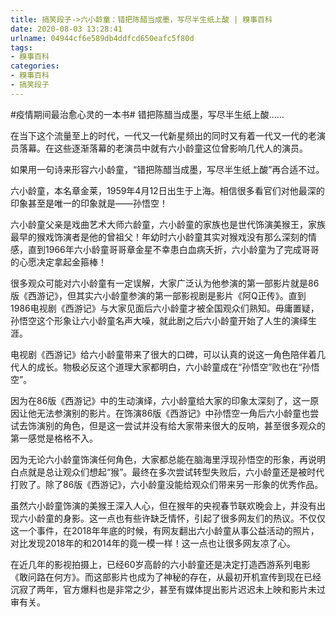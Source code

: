 ```yaml
---
title: 搞笑段子->六小龄童：错把陈醋当成墨，写尽半生纸上酸 | 糗事百科
date: 2020-08-03 13:28:41
urlname: 04944cf6e589db4ddfcd650eafc5f80d
tags: 
- 糗事百科
categories:
- 糗事百科
- 搞笑段子
---
```

#疫情期间最治愈心灵的一本书# 错把陈醋当成墨，写尽半生纸上酸…… 

在当下这个流量至上的时代，一代又一代新星频出的同时又有着一代又一代的老演员落幕。在这些逐渐落幕的老演员中就有六小龄童这位曾影响几代人的演员。 

如果用一句诗来形容六小龄童，“错把陈醋当成墨，写尽半生纸上酸”再合适不过。

六小龄童，本名章金莱，1959年4月12日出生于上海。相信很多看官们对他最深的印象甚至是唯一的印象就是——孙悟空！

六小龄童父亲是戏曲艺术大师六龄童，六小龄童的家族也是世代饰演美猴王，家族最早的猴戏饰演者是他的曾祖父！年幼时六小龄童其实对猴戏没有那么深刻的情感，直到1966年六小龄童哥哥章金星不幸患白血病夭折，六小龄童为了完成哥哥的心愿决定拿起金箍棒！

很多观众可能对六小龄童有一定误解，大家广泛认为他参演的第一部影片就是86版《西游记》，但其实六小龄童参演的第一部影视剧是影片《阿Q正传》。直到1986电视剧《西游记》与大家见面后六小龄童才被全国观众们熟知。毋庸置疑，孙悟空这个形象让六小龄童名声大噪，就此剧之后六小龄童开始了人生的演绎生涯。

电视剧《西游记》给六小龄童带来了很大的口碑，可以认真的说这一角色陪伴着几代人的成长。物极必反这个道理大家都明白，六小龄童成在“孙悟空”败也在“孙悟空”。

因为在86版《西游记》中的生动演绎，六小龄童给大家的印象太深刻了，这一原因让他无法参演别的影片。在饰演86版《西游记》中孙悟空一角后六小龄童也尝试去饰演别的角色，但是这一尝试并没有给大家带来很大的反响，甚至很多观众的第一感觉是格格不入。

因为无论六小龄童饰演任何角色，大家都总能在脑海里浮现孙悟空的形象，再说明白点就是总让观众们想起“猴”。最终在多次尝试转型失败后，六小龄童还是被时代打败了。除了86版《西游记》，六小龄童没能给观众们带来另一形象的优秀作品。

虽然六小龄童饰演的美猴王深入人心，但在猴年的央视春节联欢晚会上，并没有出现六小龄童的身影。这一点也有些许缺乏情怀，引起了很多网友们的热议。不仅仅这一个事件，在2018年年底的时候，有网友翻出六小龄童从事公益活动的照片，对比发现2018年的和2014年的竟一模一样！这一点也让很多网友凉了心。

在近几年的影视拍摄上，已经60岁高龄的六小龄童还是决定打造西游系列电影《敢问路在何方》。而这部影片也成为了神秘的存在，从最初开机宣传到现在已经沉寂了两年，官方爆料也是非常之少，甚至有媒体提出影片迟迟未上映和影片未过审有关。


